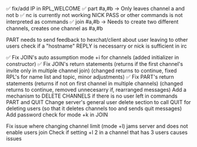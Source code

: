 ✅ fix/add IP in RPL_WELCOME
✅ part #a,#b -> Only leaves channel a and not b
✅ nc is currently not working NICK PASS or other commands is not interpreted as commands
✅ join #a,#b -> Needs to create two different channels, creates one channel as #a,#b

PART needs to send feedback to hexchat/client about user leaving to other users
check if a "hostname" REPLY is necessarry or nick is sufficient in irc

✅ Fix JOIN's auto assumption mode +i for channels
	(added initializer in constructor)
✅ Fix JOIN's return statements (returns if the first channel's invite only in multiple channel join)
	(changed returns to continue, fixed RPL's for name list and topic, minor adjustments)
✅ Fix PART's return statements (returns if not on first channel in multiple channels)
	(changed returns to continue, removed unnecesarry if, rearranged messages)
Add a mechanism to DELETE CHANNELS if there is no user left in commands PART and QUIT
Change server's general user delete section to call QUIT for deleting users (so that it deletes channels too and sends quit messages)
Add password check for mode +k in JOIN

Fix issue where changing channel limit (mode +l) jams server and does not enable users join
Check if setting +l 2 in a channel that has 3 users causes issues
